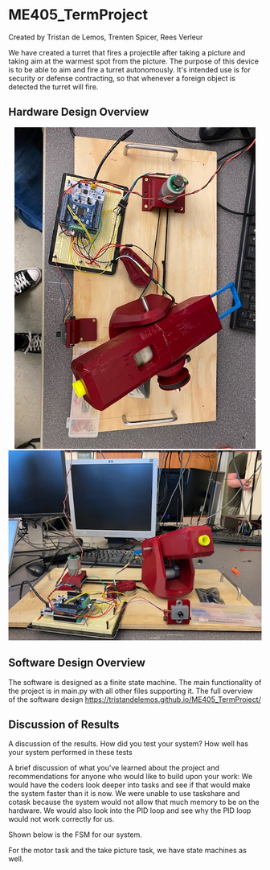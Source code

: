 # ME405_TermProject
Created by Tristan de Lemos, Trenten Spicer, Rees Verleur

We have created a turret that fires a projectile after taking a picture and taking aim at the warmest spot from the picture. The purpose of this device is to be able to aim and fire a turret autonomously. It's intended use is for security or defense contracting, so that whenever a foreign object is detected the turret will fire.

## Hardware Design Overview

<div align="center">
  <img src="/hardware1.jpg" alt="Alt text">
  <img src="/hardware2.jpg" alt="Alt text">
</div>


## Software Design Overview

The software is designed as a finite state machine. The main functionality of the project is in main.py with all other files supporting it.
The full overview of the software design 
https://tristandelemos.github.io/ME405_TermProject/


## Discussion of Results

A discussion of the results.  How did you test your system?  How well has your system performed in these tests


A brief discussion of what you've learned about the project and recommendations for anyone who would like to build upon your work:
We would have the coders look deeper into tasks and see if that would make the system faster than it is now. We were unable to use taskshare and cotask because the system would not allow that much memory to be on the hardware. We would also look into the PID loop and see why the PID loop would not work correctly for us.

Shown below is the FSM for our system.

For the motor task and the take picture task, we have state machines as well.

